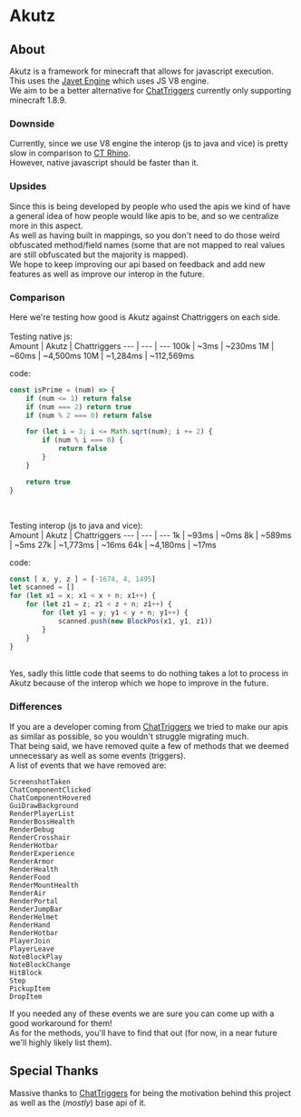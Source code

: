# Akutz

## About
Akutz is a framework for minecraft that allows for javascript execution.<br>
This uses the [Javet Engine](https://github.com/caoccao/Javet) which uses JS V8 engine.<br>
We aim to be a better alternative for [ChatTriggers](https://github.com/ChatTriggers/ChatTriggers/) currently only supporting minecraft 1.8.9.<br>

### Downside
Currently, since we use V8 engine the interop (js to java and vice) is pretty slow in comparison to [CT Rhino](https://github.com/ChatTriggers/rhino).<br>
However, native javascript should be faster than it.

### Upsides
Since this is being developed by people who used the apis we kind of have a general idea of how people would like apis to be, and so we centralize more in this aspect.<br>
As well as having built in mappings, so you don't need to do those weird obfuscated method/field names (some that are not mapped to real values are still obfuscated but the majority is mapped).<br>
We hope to keep improving our api based on feedback and add new features as well as improve our interop in the future.

### Comparison
Here we're testing how good is Akutz against Chattriggers on each side.<br>
<br>
Testing native js:<br>
Amount | Akutz | Chattriggers
--- | --- | ---
100k | ~3ms | ~230ms
1M | ~60ms | ~4,500ms
10M | ~1,284ms | ~112,569ms

code:<br>
```js
const isPrime = (num) => {
    if (num <= 1) return false
    if (num === 2) return true
    if (num % 2 === 0) return false

    for (let i = 3; i <= Math.sqrt(num); i += 2) {
        if (num % i === 0) {
            return false
        }
    }

    return true
}
```
<br>

Testing interop (js to java and vice):<br>
Amount | Akutz | Chattriggers
--- | --- | ---
1k | ~93ms | ~0ms
8k | ~589ms | ~5ms
27k | ~1,773ms | ~16ms
64k | ~4,180ms | ~17ms

code: <br>
```js
const [ x, y, z ] = [-1674, 4, 1495]
let scanned = []
for (let x1 = x; x1 < x + n; x1++) {
    for (let z1 = z; z1 < z + n; z1++) {
        for (let y1 = y; y1 < y + n; y1++) {
            scanned.push(new BlockPos(x1, y1, z1))
        }
    }
}
```
<br>
Yes, sadly this little code that seems to do nothing takes a lot to process in Akutz because of the interop which we hope to improve in the future.
<br>

### Differences
If you are a developer coming from [ChatTriggers](https://github.com/ChatTriggers/ChatTriggers/) we tried to make our apis as similar as possible, so you wouldn't struggle migrating much.<br>
That being said, we have removed quite a few of methods that we deemed unnecessary as well as some events (triggers).<br>
A list of events that we have removed are:
```
ScreenshotTaken
ChatComponentClicked
ChatComponentHovered
GuiDrawBackground
RenderPlayerList
RenderBossHealth
RenderDebug
RenderCrosshair
RenderHotbar
RenderExperience
RenderArmor
RenderHealth
RenderFood
RenderMountHealth
RenderAir
RenderPortal
RenderJumpBar
RenderHelmet
RenderHand
RenderHotbar
PlayerJoin
PlayerLeave
NoteBlockPlay
NoteBlockChange
HitBlock
Step
PickupItem
DropItem
```
If you needed any of these events we are sure you can come up with a good workaround for them!<br>
As for the methods, you'll have to find that out (for now, in a near future we'll highly likely list them).<br>

## Special Thanks
Massive thanks to [ChatTriggers](https://github.com/ChatTriggers/ChatTriggers/) for being the motivation behind this project as well as the (_mostly_) base api of it.